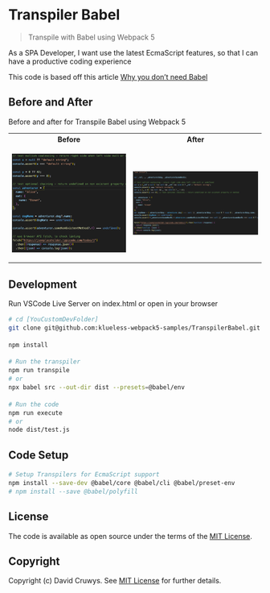 # Transpiler Babel

> Transpile with Babel using Webpack 5

As a SPA Developer, I want use the latest EcmaScript features, so that I can have a productive coding experience

This code is based off this article [Why you don’t need Babel](https://blog.logrocket.com/why-you-dont-need-babel/)

## Before and After

Before and after for Transpile Babel using Webpack 5

<table>
<tr>
  <th>Before</th>
  <th>After</th>
</tr>
<tr>
  <td>
  
  ![Before](shot-before.png 'Before screenshot')
  
  </td>
  <td>
  
  ![After](shot-after.png 'After screenshot')
  
  </td>
</tr>
</table>

## Development

Run VSCode Live Server on index.html or open in your browser

```bash
# cd [YouCustomDevFolder]
git clone git@github.com:klueless-webpack5-samples/TranspilerBabel.git && cd TranspilerBabel

npm install

# Run the transpiler
npm run transpile
# or
npx babel src --out-dir dist --presets=@babel/env

# Run the code
npm run execute
# or
node dist/test.js

```

## Code Setup

```bash
# Setup Transpilers for EcmaScript support
npm install --save-dev @babel/core @babel/cli @babel/preset-env
# npm install --save @babel/polyfill
```

## License

The code is available as open source under the terms of the [MIT License](https://opensource.org/licenses/MIT).

## Copyright

Copyright (c) David Cruwys. See [MIT License](LICENSE.txt) for further details.
